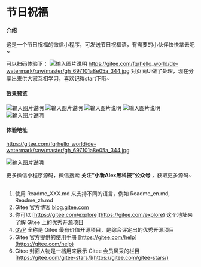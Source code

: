 # 节日祝福

#### 介绍
这是一个节日祝福的微信小程序，可发送节日祝福语，有需要的小伙伴快快拿去吧~

可以扫码体验下：
![输入图片说明](https://gitee.com/fqrhello_world/de-watermark/raw/master/gh_697101a8e05a_344.jpg)
 https://gitee.com/fqrhello_world/de-watermark/raw/master/gh_697101a8e05a_344.jpg
对页面Ui做了处理，现在分享出来供大家互相学习，喜欢记得start下哦~


#### 效果预览
![输入图片说明](https://foruda.gitee.com/images/1677465369723552714/f7617d50_10746571.png "1.png")
![输入图片说明](https://foruda.gitee.com/images/1677465381845451720/58b0c2a8_10746571.png "2.png")
![输入图片说明](https://foruda.gitee.com/images/1677465389589701087/fa34cd4b_10746571.png "3.png")
![输入图片说明](https://foruda.gitee.com/images/1677465400117378600/7c4111c5_10746571.png "4.png")
![输入图片说明](https://foruda.gitee.com/images/1677465410275455310/46f6926e_10746571.png "5.png")
#### 体验地址
https://gitee.com/fqrhello_world/de-watermark/raw/master/gh_697101a8e05a_344.jpg

![输入图片说明](https://gitee.com/fqrhello_world/de-watermark/raw/master/gh_697101a8e05a_344.jpg)

更多微信小程序源码，微信搜索  **关注“小新Alex黑科技”公众号** ，获取更多源码~
##

1.  使用 Readme\_XXX.md 来支持不同的语言，例如 Readme\_en.md, Readme\_zh.md
2.  Gitee 官方博客 [blog.gitee.com](https://blog.gitee.com)
3.  你可以 [https://gitee.com/explore](https://gitee.com/explore) 这个地址来了解 Gitee 上的优秀开源项目
4.  [GVP](https://gitee.com/gvp) 全称是 Gitee 最有价值开源项目，是综合评定出的优秀开源项目
5.  Gitee 官方提供的使用手册 [https://gitee.com/help](https://gitee.com/help)
6.  Gitee 封面人物是一档用来展示 Gitee 会员风采的栏目 [https://gitee.com/gitee-stars/](https://gitee.com/gitee-stars/)
